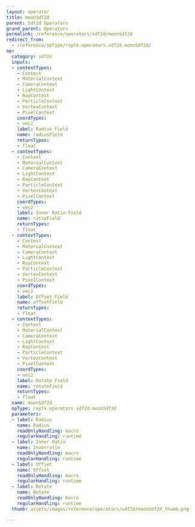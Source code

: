 ```yaml
---
layout: operator
title: moonSdf2d
parent: Sdf2d Operators
grand_parent: Operators
permalink: /reference/operators/sdf2d/moonSdf2d
redirect_from:
  - /reference/opType/raytk.operators.sdf2d.moonSdf2d/
op:
  category: sdf2d
  inputs:
  - contextTypes:
    - Context
    - MaterialContext
    - CameraContext
    - LightContext
    - RayContext
    - ParticleContext
    - VertexContext
    - PixelContext
    coordTypes:
    - vec2
    label: Radius Field
    name: radiusField
    returnTypes:
    - float
  - contextTypes:
    - Context
    - MaterialContext
    - CameraContext
    - LightContext
    - RayContext
    - ParticleContext
    - VertexContext
    - PixelContext
    coordTypes:
    - vec2
    label: Inner Ratio Field
    name: ratioField
    returnTypes:
    - float
  - contextTypes:
    - Context
    - MaterialContext
    - CameraContext
    - LightContext
    - RayContext
    - ParticleContext
    - VertexContext
    - PixelContext
    coordTypes:
    - vec2
    label: Offset Field
    name: offsetField
    returnTypes:
    - float
  - contextTypes:
    - Context
    - MaterialContext
    - CameraContext
    - LightContext
    - RayContext
    - ParticleContext
    - VertexContext
    - PixelContext
    coordTypes:
    - vec2
    label: Rotate Field
    name: rotateField
    returnTypes:
    - float
  name: moonSdf2d
  opType: raytk.operators.sdf2d.moonSdf2d
  parameters:
  - label: Radius
    name: Radius
    readOnlyHandling: macro
    regularHandling: runtime
  - label: Inner Ratio
    name: Innerratio
    readOnlyHandling: macro
    regularHandling: runtime
  - label: Offset
    name: Offset
    readOnlyHandling: macro
    regularHandling: runtime
  - label: Rotate
    name: Rotate
    readOnlyHandling: macro
    regularHandling: runtime
  thumb: assets/images/reference/operators/sdf2d/moonSdf2d_thumb.png

---
```

